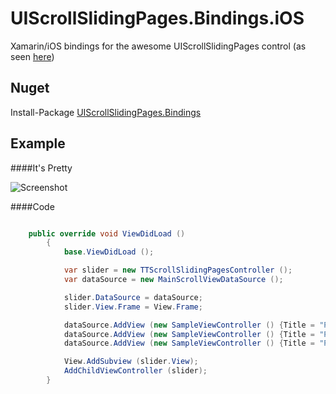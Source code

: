 UIScrollSlidingPages.Bindings.iOS
=================================

Xamarin/iOS bindings for the awesome UIScrollSlidingPages control (as seen [here](http://github.com/TomThorpe/UIScrollSlidingPages))

Nuget
---
Install-Package [UIScrollSlidingPages.Bindings](https://www.nuget.org/packages/UIScrollSlidingPages.Bindings/)

Example
---
####It's Pretty

![Screenshot](https://raw.github.com/TomThorpe/UIScrollSlidingPages/master/Screenshots/uiscrollslidingpages.gif)

####Code

```  csharp

    public override void ViewDidLoad ()
		{
			base.ViewDidLoad ();

			var slider = new TTScrollSlidingPagesController ();
			var dataSource = new MainScrollViewDataSource ();

			slider.DataSource = dataSource;
			slider.View.Frame = View.Frame;

			dataSource.AddView (new SampleViewController () {Title = "Page 1" });
			dataSource.AddView (new SampleViewController () {Title = "Page 2" });
			dataSource.AddView (new SampleViewController () {Title = "Page 3" });

			View.AddSubview (slider.View);
			AddChildViewController (slider);
		}

```

